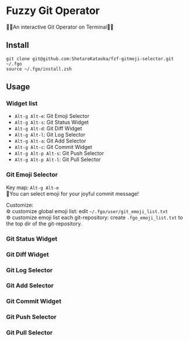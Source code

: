 # Fuzzy Git Operator
🎉🎉An interactive Git Operator on Terminal🎉🎉

## Install
```
git clone git@github.com:ShotaroKataoka/fzf-gitmoji-selector.git ~/.fgo
source ~/.fgo/install.zsh
```

## Usage
### Widget list
- `Alt-g Alt-e`: Git Emoji Selector
- `Alt-g Alt-s`: Git Status Widget
- `Alt-g Alt-d`: Git Diff Widget
- `Alt-g Alt-l`: Git Log Selector
- `Alt-g Alt-a`: Git Add Selector
- `Alt-g Alt-c`: Git Commit Widget
- `Alt-g Alt-p Alt-s`: Git Push Selector
- `Alt-g Alt-p Alt-l`: Git Pull Selector

### Git Emoji Selector
Key map: `Alt-g Alt-e`  
🎉You can select emoji for your joyful commit message!  

Customize:  
⚙️ customize global emoji list: edit `~/.fgo/user/git_emoji_list.txt`  
⚙️ customize emoji list each git-repository: create `.fgo_emoji_list.txt` to the top dir of the git-repository.  

### Git Status Widget
### Git Diff Widget
### Git Log Selector
### Git Add Selector
### Git Commit Widget
### Git Push Selector
### Git Pull Selector

